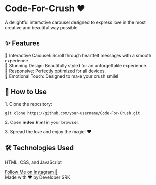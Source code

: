 

<!DOCTYPE html>
<html lang="en">
<head>
    <meta charset="UTF-8">
    <meta name="viewport" content="width=device-width, initial-scale=1.0">
   
</head>
<body>
    <h1>Code-For-Crush ❤️</h1>
    <p>A delightful interactive carousel designed to express love in the most creative and beautiful way possible!</p>
    <h2>✨ Features</h2>
    <ul style="list-style: none; padding: 0;">
        <li>💖 Interactive Carousel: Scroll through heartfelt messages with a smooth experience.</li>
        <li>🎨 Stunning Design: Beautifully styled for an unforgettable experience.</li>
        <li>📱 Responsive: Perfectly optimized for all devices.</li>
        <li>🌟 Emotional Touch: Designed to make your crush smile!</li>
    </ul>
    <h2>🚀 How to Use</h2>
    <p>1. Clone the repository:</p>
    <code>git clone https://github.com/your-username/Code-For-Crush.git</code>
    <p>2. Open <b>index.html</b> in your browser.</p>
    <p>3. Spread the love and enjoy the magic! ❤️</p>
    <h2>🛠️ Technologies Used</h2>
    <p>HTML, CSS, and JavaScript</p>
    <a href="https://www.instagram.com/_developersrk/" target="_blank" class="button">Follow Me on Instagram 💌</a>
    <footer>
        Made with ❤️ by Developer SRK
    </footer>
</body>
</html>
